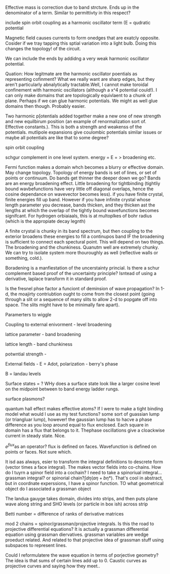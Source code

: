 Effective mass is correction due to band strcture. Ends up in the
denominator of a term. Similar to permittivty in this respect?

include spin orbit coupling as a harmonic oscillator term (E = qudratic
potential

Magnetic field causes currents to form onedges that are exatcly
opposite. Cosider if we tray tapping this sptial variation into a light
bulb. Doing this changes the topology! of the circuit.

We can include the ends by addidng a very weak harmonic oscillator
potential.

Quation: How legitmate are the harmonic oscillator poentials as
representing cofinment? What we really want are sharp edges, but they
aren't particularly abnalytically tractable.Well, I cannot make toroidal
confinement with harmonic oscillators (although a x\^4 potential
could!). I can only make domains that are topologically equivlaent to a
chunk of plane. Perhaps if we can glue harmonic potentials. We might as
well glue domains then though. Probably easier.

Two harmonic p\[otentials added together make a new one of new strength
and new equilbirum position (an example of renormalization sort of.
Effective constants.). This is both a strength and weakenss of the
potentials. mutlipole expansions give coulombic potentials similar
issues or maybe all potentials are like that to some degree?

spin orbit coupling

schgur complement in one level system. energy = E = \> broadening etc.

Fermi function makes a domain whch becomes a blurry or effective domain.
May change topology. Topology of energy bands is set of lines, or set of
points or continuum. Do bands get thinner the deeper down we go? Bands
are an energy broadening effect. Little broadening for tightbinding
(tightliy bound wavbefunctions have very little off diagonal overlaps,
hence the cosine dependance on wavevector becomes less). if you have
finite crystal, finite energies fill up band. However if you have
infinite crystal whose length parameter you decrease, bands thicken, and
they thicken ast the lengths at which the overlap of the tightly bound
wavefunctions becomes signifcant. For hydrogen orbiaiaals, this is at
multoplkes of bohr radius (which is the appropiate decay legnth)

A finite crystal is chunky in its band spectrum, but then coupling to
the exterior broadens these energies to fill a continupos band IF the
broadening is sufficient to connect each spectural point. This will
depend on two things. The broadening and the chunkiness. Quanutm well
are extremely chunky. We can try to isolate system more thouroughly as
well (reflective walls or something, cold.).

Boradening is a manfiestation of the uncerstainty princial. Is there a
schur complement based proof of the uncertainty principle? Isntead of
using a derivative, laplace transform it in standard proof.

Is the fresnel phse factor a funciont of deminsion of wave propagation?
In 1-d, the moajirty contriubtion ought to come from the closest point
(going through a slit or a sequence of many slits to allow 2-d to
popgate off into space. The slits might have to be minimally fare
apart).

Paramerters to wiggle

Coupling to external enivorment - level broadening

lattice parameter - band broadening

lattice length - band chunkiness

potwntial strength -

External fields - E = Adot, polarization - berry's phase

B = landau levels

Surface states = ? WHy does a surface state look like a larger cosine
level on the midpoint between to band energy ladder rungs.

surface plasmons?

quantum hall effect makes effective atoms? If I were to make a tight
binding model what would I use as my test functions? some sort of
guassian lump (or triangluar lump), however! the gaussian lump has to
hacve a phase difference as you loop around equal to flux enclosed. Each
square in domain has a flux that belongs to it. Thephase oscillations
give a cloackwise current in steady state. Nice.

$e^{flux}$as an operator? flux is defined on faces. Wavefunction is
defined on points or faces. Not sure which.

It isd aas always, esier to transform the integral definitions to
descrete form (vector times a face integral). The makes vector fields
into co-chains. How do I tuyrn a spinor field into a cochain? I need to
take a spinoriual integral\... grassman integral? or spinorial
chain?$\int d\eta(a\eta+b\eta*)$. That's cool in abstract, but in
coordnate experssions, I have a spinor function. TO what geometrical
object do I associated a grassman object

The landua gauyge takes domain, divides into strips, and then puts plane
wave along string and SHO levels (or particle in box ish) across strip

Betti number = difference of ranks of derivative matrices

mod 2 chains = spinor/grassman/projective integrals. Is this the road to
projective differential equations? It is actually a grassman
differential equation using grassman diervatives. grassman variables are
wedge proeduct related. And related to that projective idea of grassman
stuff using subspaces to represent lines.

Could I reformulatere the wave equation in terms of porjective geometry?
The idea is that sums of certain lines add up to 0. Caustic curves as
projective curves and saying how they meet..
